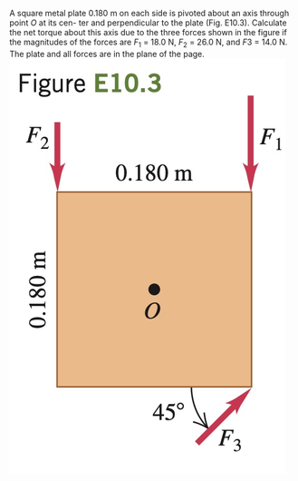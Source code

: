 A square metal plate 0.180
m on each side is pivoted about
an axis through point $`O`$ at its cen-
ter and perpendicular to the plate
(Fig. E10.3). Calculate the net torque
about this axis due to the three forces
shown in the figure if the magnitudes of
the forces are $`F_1`$ = 18.0 N, $`F_2`$ = 26.0 N,
and $`F3`$ = 14.0 N. The plate and all forces
are in the plane of the page.
![](E10.3.jpg)